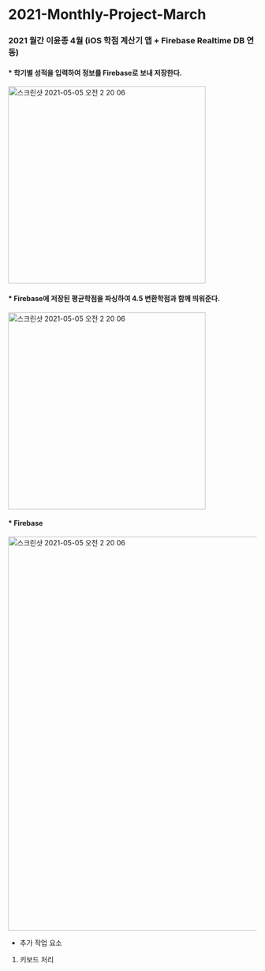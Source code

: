 # 2021-Monthly-Project-March
### 2021 월간 이윤종 4월 (iOS 학점 계산기 앱 + Firebase Realtime DB 연동)


#### * 학기별 성적을 입력하여 정보를 Firebase로 보내 저장한다.
<img width="400" alt="스크린샷 2021-05-05 오전 2 20 06" src="https://user-images.githubusercontent.com/29617557/117043808-a86e8d00-ad48-11eb-93f1-82cade1c17fa.png">

#### * Firebase에 저장된 평균학점을 파싱하여 4.5 변환학점과 함께 띄워준다.
<img width="400" alt="스크린샷 2021-05-05 오전 2 20 06" src="https://user-images.githubusercontent.com/29617557/117043892-bfad7a80-ad48-11eb-88e7-e4fb7cdc4bc0.png">

#### * Firebase
<img width="800" alt="스크린샷 2021-05-05 오전 2 20 06" src="https://user-images.githubusercontent.com/29617557/117046437-a9ed8480-ad4b-11eb-88cf-f2f90d481f81.png">


* 추가 작업 요소
1) 키보드 처리
